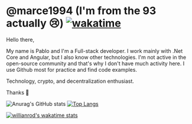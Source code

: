 # @marce1994 (I'm from the 93 actually 😢) [![wakatime](https://wakatime.com/badge/user/fd2db70d-aaf1-49ea-a930-b7d85dd9cec8.svg)](https://wakatime.com/@fd2db70d-aaf1-49ea-a930-b7d85dd9cec8)

Hello there,

My name is Pablo and I'm a Full-stack developer. I work mainly with .Net Core and Angular, but I also know other technologies. I'm not active in the open-source community and that's why I don't have much activity here. I use Github most for practice and find code examples.

Technology, crypto, and decentralization enthusiast.

Thanks 🎉

![Anurag's GitHub stats](https://github-readme-stats.vercel.app/api?username=marce1994&layout=compact&hide=issues&show_icons=true&theme=radical)
[![Top Langs](https://github-readme-stats.vercel.app/api/top-langs/?username=marce1994&layout=compact&theme=radical)](https://github.com/anuraghazra/github-readme-stats)

[![willianrod's wakatime stats](https://github-readme-stats.vercel.app/api/wakatime?username=marce1993&layout=compact&theme=radical)](https://github.com/anuraghazra/github-readme-stats)



<!--
**marce1994/marce1994** is a ✨ _special_ ✨ repository because its `README.md` (this file) appears on your GitHub profile.

Here are some ideas to get you started:

- 🔭 I’m currently working on ...
- 🌱 I’m currently learning ...
- 👯 I’m looking to collaborate on ...
- 🤔 I’m looking for help with ...
- 💬 Ask me about ...
- 📫 How to reach me: ...
- 😄 Pronouns: ...
- ⚡ Fun fact: ...
-->
